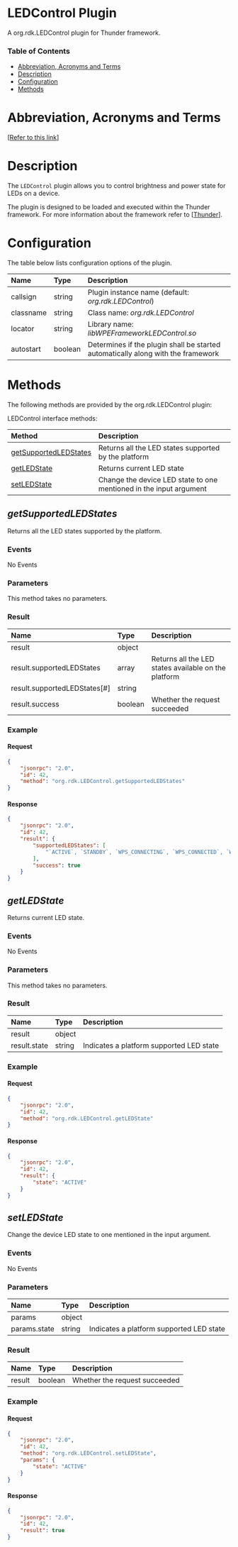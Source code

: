 <!-- Generated automatically, DO NOT EDIT! -->
<a name="LEDControl_Plugin"></a>
# LEDControl Plugin

A org.rdk.LEDControl plugin for Thunder framework.

### Table of Contents

- [Abbreviation, Acronyms and Terms](#Abbreviation,_Acronyms_and_Terms)
- [Description](#Description)
- [Configuration](#Configuration)
- [Methods](#Methods)

<a name="Abbreviation,_Acronyms_and_Terms"></a>
# Abbreviation, Acronyms and Terms

[[Refer to this link](overview/aat.md)]

<a name="Description"></a>
# Description

The `LEDControl` plugin allows you to control brightness and power state for LEDs on a device.

The plugin is designed to be loaded and executed within the Thunder framework. For more information about the framework refer to [[Thunder](#Thunder)].

<a name="Configuration"></a>
# Configuration

The table below lists configuration options of the plugin.

| Name | Type | Description |
| :-------- | :-------- | :-------- |
| callsign | string | Plugin instance name (default: *org.rdk.LEDControl*) |
| classname | string | Class name: *org.rdk.LEDControl* |
| locator | string | Library name: *libWPEFrameworkLEDControl.so* |
| autostart | boolean | Determines if the plugin shall be started automatically along with the framework |

<a name="Methods"></a>
# Methods

The following methods are provided by the org.rdk.LEDControl plugin:

LEDControl interface methods:

| Method | Description |
| :-------- | :-------- |
| [getSupportedLEDStates](#getSupportedLEDStates) | Returns all the LED states supported by the platform |
| [getLEDState](#getLEDState) | Returns current LED state |
| [setLEDState](#setLEDState) | Change the device LED state to one mentioned in the input argument |


<a name="getSupportedLEDStates"></a>
## *getSupportedLEDStates*

Returns all the LED states supported by the platform.

### Events

No Events

### Parameters

This method takes no parameters.

### Result

| Name | Type | Description |
| :-------- | :-------- | :-------- |
| result | object |  |
| result.supportedLEDStates | array | Returns all the LED states available on the platform |
| result.supportedLEDStates[#] | string |  |
| result.success | boolean | Whether the request succeeded |

### Example

#### Request

```json
{
    "jsonrpc": "2.0",
    "id": 42,
    "method": "org.rdk.LEDControl.getSupportedLEDStates"
}
```

#### Response

```json
{
    "jsonrpc": "2.0",
    "id": 42,
    "result": {
        "supportedLEDStates": [
            "`ACTIVE`, `STANDBY`, `WPS_CONNECTING`, `WPS_CONNECTED`, `WPS_ERROR`, `FACTORY_RESET', 'USB_UPGRADE', 'DOWNLOAD_ERROR'"
        ],
        "success": true
    }
}
```

<a name="getLEDState"></a>
## *getLEDState*

Returns current LED state.

### Events

No Events

### Parameters

This method takes no parameters.

### Result

| Name | Type | Description |
| :-------- | :-------- | :-------- |
| result | object |  |
| result.state | string | Indicates a platform supported LED state |

### Example

#### Request

```json
{
    "jsonrpc": "2.0",
    "id": 42,
    "method": "org.rdk.LEDControl.getLEDState"
}
```

#### Response

```json
{
    "jsonrpc": "2.0",
    "id": 42,
    "result": {
        "state": "ACTIVE"
    }
}
```

<a name="setLEDState"></a>
## *setLEDState*

Change the device LED state to one mentioned in the input argument.

### Events

No Events

### Parameters

| Name | Type | Description |
| :-------- | :-------- | :-------- |
| params | object |  |
| params.state | string | Indicates a platform supported LED state |

### Result

| Name | Type | Description |
| :-------- | :-------- | :-------- |
| result | boolean | Whether the request succeeded |

### Example

#### Request

```json
{
    "jsonrpc": "2.0",
    "id": 42,
    "method": "org.rdk.LEDControl.setLEDState",
    "params": {
        "state": "ACTIVE"
    }
}
```

#### Response

```json
{
    "jsonrpc": "2.0",
    "id": 42,
    "result": true
}
```


